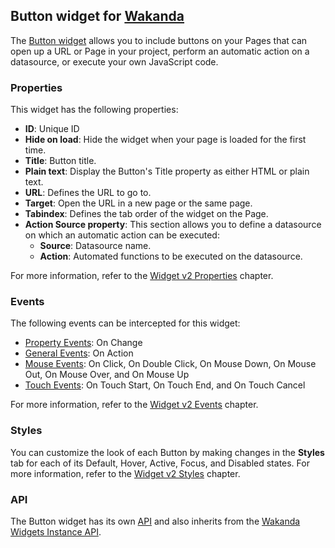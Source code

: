 ﻿## Button widget for [Wakanda](http://www.wakanda.org)
The [Button widget](http://doc.wakanda.org/WakandaStudio0/help/Title/en/page4607.html "Button widget") allows you to include buttons on your Pages that can open up a URL or Page in your project, perform an automatic action on a datasource, or execute your own JavaScript code.

### Properties
This widget has the following properties:

* __ID__: Unique ID
* __Hide on load__: Hide the widget when your page is loaded for the first time. 
* __Title__: Button title.
* __Plain text__: Display the Button's Title property as either HTML or plain text. 
* __URL__: Defines the URL to go to.
* __Target__: Open the URL in a new page or the same page.
* __Tabindex__: Defines the tab order of the widget on the Page. 
* __Action Source property__: This section allows you to define a datasource on which an automatic action can be executed:
	* __Source__: Datasource name.
	* __Action__: Automated functions to be executed on the datasource.

For more information, refer to the [Widget v2 Properties](http://doc.wakanda.org/WakandaStudio0/help/Title/en/page4608.html "Widget v2 Properties") chapter.

### Events
The following events can be intercepted for this widget:

* [Property Events](http://doc.wakanda.org/WakandaStudio/help/Title/en/page4609.html#1085182): On Change
* [General Events](http://doc.wakanda.org/WakandaStudio/help/Title/en/page4609.html#1085330): On Action
* [Mouse Events](http://doc.wakanda.org/WakandaStudio/help/Title/en/page4609.html#1085346): On Click, On Double Click, On Mouse Down, On Mouse Out, On Mouse Over, and On Mouse Up
* [Touch Events](http://doc.wakanda.org/WakandaStudio/help/Title/en/page4609.html#1085362): On Touch Start, On Touch End, and On Touch Cancel

For more information, refer to the [Widget v2 Events](http://doc.wakanda.org/WakandaStudio/help/Title/en/page4609.html "Widget v2 Events") chapter.

### Styles
You can customize the look of each Button by making changes in the __Styles__ tab for each of its Default, Hover, Active, Focus, and Disabled states. For more information, refer to the [Widget v2 Styles](http://doc.wakanda.org/WakandaStudio0/help/Title/en/page4611.html "Widget v2 Styles") chapter.

### API
The Button widget has its own [API](http://doc.wakanda.org/WakandaStudio/help/Title/en/page4613.html "Button v2 API") and also inherits from the [Wakanda Widgets Instance API](http://doc.wakanda.org/WakandaStudio/help/Title/en/page4066.html "Wakanda Widgets Instance API").
